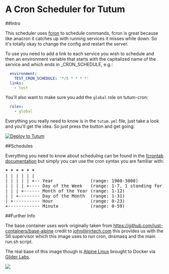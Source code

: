 # A Cron Scheduler for Tutum

##Intro


This scheduler uses [fcron](http://fcron.free.fr/doc/en/fcrontab.5.html) to schedule commands, fcron is great because like anacron it catches up with running services it misses while down. So it's totally okay to change the config and restart the server. 

To use you need to add a link to each service you wish to schedule and then an environment variable that starts with the capitalized name of the service and which ends in _CRON_SCHEDULE, e.g.:

```yaml
  environment:
    TEST_CRON_SCHEDULE: '*/5 * * * *'
  links:
    - test

```

You'll also want to make sure you add the `global` role on tutum-cron:

```yaml
  roles:
    - global
```

Everything you really need to know is in the `tutum.yml` file, just take a look and you'll get the idea. So just press the button and get going:

[![Deploy to Tutum](https://s.tutum.co/deploy-to-tutum.svg)](https://dashboard.tutum.co/stack/deploy/)

    
##Schedules 
   
Everything you need to know about scheduling can be found in the [fcrontab documentation](http://fcron.free.fr/doc/en/fcrontab.5.html) but simply you can use the cron syntax you are familiar with:

<pre><b>* * * * * *</b>
| | | | | | 
| | | | | +-- Year              (range: 1900-3000)
| | | | +---- Day of the Week   (range: 1-7, 1 standing for Monday)
| | | +------ Month of the Year (range: 1-12)
| | +-------- Day of the Month  (range: 1-31)
| +---------- Hour              (range: 0-23)
+------------ Minute            (range: 0-59)</pre>

##Further Info

The base container uses work originally taken from https://github.com/just-containers/base-alpine credit to <John Regan>john@jrjrtech.com this provides us with the S6 supervisor which this image uses to run cron, dnsmasq and the main run.sh script.

The real base of this image though is [Alpine Linux](https://www.alpinelinux.org/) brought to Docker via [Glider Labs](http://gliderlabs.com/).
        
[![](https://badge.imagelayers.io/vizzbuzz/tutum-cron.svg)](https://imagelayers.io/?images=vizzbuzz/tutum-cron:latest 'Get your own badge on imagelayers.io')        
